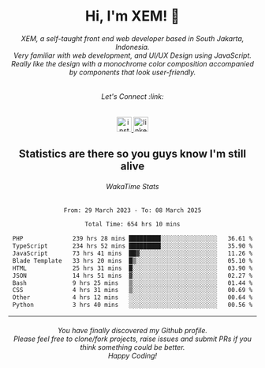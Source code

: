 <h1 align="center">Hi, I'm XEM! <span class="wave">👋</span></h1>

<h6 align="center">XEM, a self-taught front end web developer based in South Jakarta, Indonesia.<br>Very familiar with web development, and UI/UX Design using JavaScript.<br>Really like the design with a monochrome color composition accompanied by components that look user-friendly.</h6>

<div align="center">
  <h6>
    <i>Let's Connect :link:</i>
  </h6>
  <a href="https://instagram.com/ensayiti" target="_blank">
    <img src="https://img.shields.io/static/v1?message=Instagram&logo=instagram&label=&color=E4405F&logoColor=white&labelColor=&style=for-the-badge" height="30" alt="instagram logo"  />
  </a>
  <a href="https://www.linkedin.com/in/samuel-andika-94616625b/" target="_blank">
    <img src="https://img.shields.io/static/v1?message=LinkedIn&logo=linkedin&label=&color=0077B5&logoColor=white&labelColor=&style=for-the-badge" height="30" alt="linkedin logo"  />
  </a>
</div>

<h2 align="center">Statistics are there so you guys know I'm still alive</h1>

<div align="center">
  
  <h6>WakaTime Stats</h6>
  <!--START_SECTION:waka-->

```txt
From: 29 March 2023 - To: 08 March 2025

Total Time: 654 hrs 10 mins

PHP              239 hrs 28 mins █████████░░░░░░░░░░░░░░░░   36.61 %
TypeScript       234 hrs 52 mins █████████░░░░░░░░░░░░░░░░   35.90 %
JavaScript       73 hrs 41 mins  ██▓░░░░░░░░░░░░░░░░░░░░░░   11.26 %
Blade Template   33 hrs 20 mins  █▒░░░░░░░░░░░░░░░░░░░░░░░   05.10 %
HTML             25 hrs 31 mins  █░░░░░░░░░░░░░░░░░░░░░░░░   03.90 %
JSON             14 hrs 51 mins  ▓░░░░░░░░░░░░░░░░░░░░░░░░   02.27 %
Bash             9 hrs 25 mins   ▒░░░░░░░░░░░░░░░░░░░░░░░░   01.44 %
CSS              4 hrs 31 mins   ▒░░░░░░░░░░░░░░░░░░░░░░░░   00.69 %
Other            4 hrs 12 mins   ░░░░░░░░░░░░░░░░░░░░░░░░░   00.64 %
Python           3 hrs 40 mins   ░░░░░░░░░░░░░░░░░░░░░░░░░   00.56 %
```

<!--END_SECTION:waka-->
</div>

---

<h6 align="center">
  You have finally discovered my Github profile.
  <br>
  Please feel free to clone/fork projects, raise issues and submit PRs if you think something could be better.
  <br>
  <i>Happy Coding!</i>
</h6>
